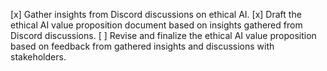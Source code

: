 [x] Gather insights from Discord discussions on ethical AI.
[x] Draft the ethical AI value proposition document based on insights gathered from Discord discussions.
[ ] Revise and finalize the ethical AI value proposition based on feedback from gathered insights and discussions with stakeholders.